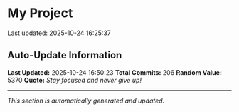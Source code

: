 # My Project


Last updated: 2025-10-24 16:25:37





















































































































































































































































































































































































































































































































































































































## Auto-Update Information

**Last Updated:** 2025-10-24 16:50:23
**Total Commits:** 206
**Random Value:** 5370
**Quote:** _Stay focused and never give up!_

---
_This section is automatically generated and updated._